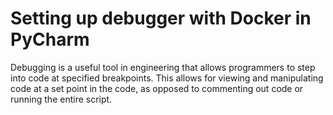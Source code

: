 # Setting up debugger with Docker in PyCharm

Debugging is a useful tool in engineering that allows programmers to step into code at specified breakpoints. This allows for viewing and manipulating code at a set point in the code, as opposed to commenting out code or running the entire script.
